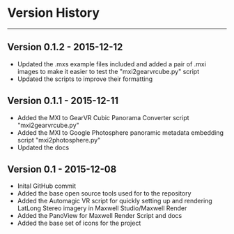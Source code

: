 <a name="version-history"></a>
# Version History #
----

## Version 0.1.2 - 2015-12-12 ##

- Updated the .mxs example files included and added a pair of .mxi images to make it easier to test the "mxi2gearvrcube.py" script
- Updated the scripts to improve their formatting


## Version 0.1.1 - 2015-12-11 ##

- Added the MXI to GearVR Cubic Panorama Converter script "mxi2gearvrcube.py"
- Added the MXI to Google Photosphere panoramic metadata embedding script "mxi2photosphere.py"
- Updated the docs

## Version 0.1 - 2015-12-08 ##

- Inital GitHub commit
- Added the base open source tools used for to the repository
- Added the Automagic VR script for quickly setting up and rendering LatLong Stereo imagery in Maxwell Studio/Maxwell Render
- Added the PanoView for Maxwell Render Script and docs
- Added the base set of icons for the project
